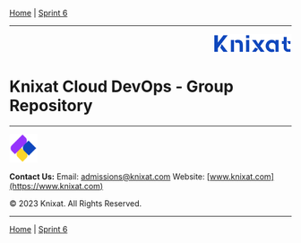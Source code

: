 [Home](README.md) | [Sprint 6](./sprint-6/README.md)

---

<p align="right">
    <img src="../.assets/logo-02.png" width="140x" />
</p>

# Knixat Cloud DevOps - Group Repository


---

<p align="left">
    <img src="../.assets/logo-03.png" width="50x" />
</p>

**Contact Us:**
Email: [admissions@knixat.com](mailto:admissions@email.com)
Website: [www.knixat.com](https://www.knixat.com)

&copy; 2023 Knixat. All Rights Reserved.

---

[Home](README.md) | [Sprint 6](./sprint-6/README.md)
